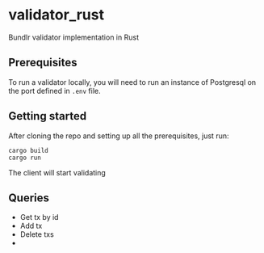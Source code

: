 # validator_rust

Bundlr validator implementation in Rust

## Prerequisites
To run a validator locally, you will need to run an instance of Postgresql on the port defined in `.env` file.

## Getting started
After cloning the repo and setting up all the prerequisites, just run:

```
cargo build
cargo run
```

The client will start validating 

## Queries

- Get tx by id
- Add tx
- Delete txs
- 
